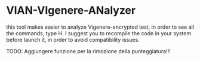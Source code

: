 # VIAN-VIgenere-ANalyzer

this tool makes easier to analyze Vigenere-encrypted test, in order to see all the commands, type H. I suggest you to recompile the code in your system before launch it, in order to avoid compatibility issues.

TODO: Aggiungere funzione per la rimozione della punteggiatura!!!
